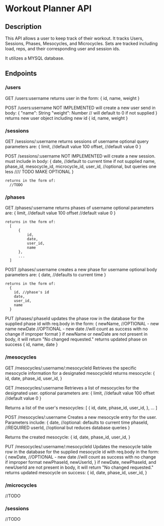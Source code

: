 # Workout Planner API

## Description

This API allows a user to keep track of their workout. It tracks Users, Sessions, Phases, Mesocycles, and Microcycles. Sets are tracked including load, reps, and their corresponding user and session ids.

It utilizes a MYSQL database.

## Endpoints

### /users

GET
/users:username
returns user in the form:
{
id,
name,
weight
}

POST
/users:username
NOT IMPLEMENTED
will create a new user
send in body:
{
"name": String
"weight": Number // will default to 0 if not supplied
}
returns new user object including new id
{
id,
name,
weight
}

### /sessions

GET
/sessions/:username
returns sessions of username
optional query parameters are:
{
limit, //default value 100
offset, //default value 0
}

POST
/sessions/:username
NOT IMPLEMENTED
will create a new session.
must include in body:
{
date, //default to current time if not supplied
name,
phase_id,
mesocycle_id,
microcycle_id,
user_id, //optional, but queries one less //// TODO MAKE OPTIONAL
}

    returns in the form of:
      //TODO

### /phases

GET
/phases/:username
returns phases of username
optional parameters are:
{
limit, //default value 100
offset //default value 0
}

    returns in the form of:
      [
          {
              id,
              date,
              user_id,
              name
          },
          ...
      ]

POST
/phases/:username
creates a new phase for username
optional body parameters are:
{
date, //defaults to current time
}

    returns in the form of:
      {
        id, //phase's id
        date,
        user_id,
        name
      }

PUT
/phases/:phaseId
updates the phase row in the database for the supplied phase id with req.body in the form:
{
newName, //OPTIONAL - new name
newDate //OPTIONAL - new date //will count as success with no change if improper format
}
if newName or newDate are not present in body, it will return "No changed requested."
returns updated phase on success
{
id,
name,
date
}

### /mesocycles

GET
/mesocycles/:username/:mesocycleId
Retrieves the specific mesocycle information for a designated mesocycleId
returns mesocycle:
{
id,
date,
phase_id,
user_id,
}

GET
/mesocycles/:username
Retrieves a list of mesocycles for the designated user.
optional parameters are:
{
limit, //default value 100
offset //default value 0
}

Returns a list of the user's mesocycles:
[
{
id,
date,
phase_id,
user_id,
},
...
]

POST
/mesocycles/:username
Creates a new mesocycle entry for the user.
Parameters include:
{
date, //optional: defaults to current time
phaseId, //REQUIRED
userId, //optional but reduces database queries
}

Returns the created mesocycle:
{
id,
date,
phase_id,
user_id,
}

PUT
/mesocycles/:username/:mesocycleId
Updates the mesocycle table row in the database for the supplied mesocycle id with req.body in the form:
{
newDate, //OPTIONAL - new date //will count as success with no change if improper format
newPhaseId,
newUserId,
}
if newDate, newPhaseId, and newUserId are not present in body, it will return "No changed requested."
returns updated mesocycle on success:
{
id,
date,
phase_id,
user_id,
}

### /microcycles

//TODO

### /sessions

//TODO
